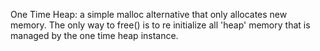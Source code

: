 One Time Heap: a simple malloc alternative that only allocates new memory.
The only way to free() is to re initialize all 'heap' memory that is managed by the
one time heap instance.
